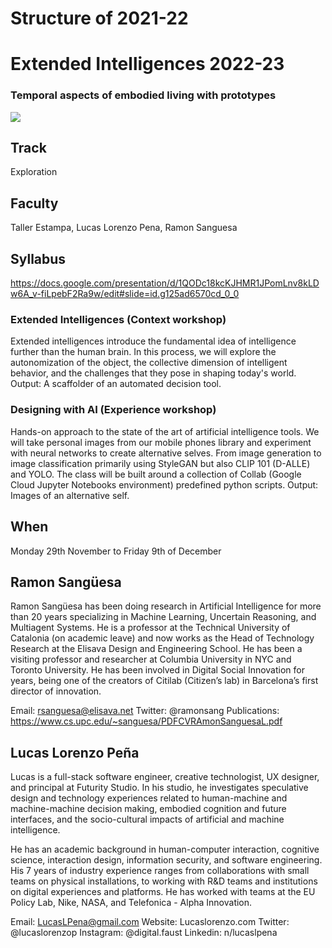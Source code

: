 
Structure of 2021-22
======================

# Extended Intelligences 2022-23
### Temporal aspects of embodied living with prototypes


![](images/extended_intelligences_4.png)

## Track
Exploration

## Faculty
 Taller Estampa, Lucas Lorenzo Pena, Ramon Sanguesa

## Syllabus

https://docs.google.com/presentation/d/1QODc18kcKJHMR1JPomLnv8kLDw6A_v-fiLpebF2Ra9w/edit#slide=id.g125ad6570cd_0_0

### Extended Intelligences (Context workshop)
Extended intelligences introduce the fundamental idea of intelligence further than the human brain. In this process, we will explore the autonomization of the object, the collective dimension of intelligent behavior, and the challenges that they pose in shaping today's world.
Output: A scaffolder of an automated decision tool.

### Designing with AI (Experience workshop)
Hands-on approach to the state of the art of artificial intelligence tools. We will take personal images from our mobile phones library and experiment with neural networks to create alternative selves. From image generation to image classification primarily using StyleGAN but also CLIP 101 (D-ALLE) and YOLO. The class will be built around a collection of Collab (Google Cloud Jupyter Notebooks environment) predefined python scripts.
Output: Images of an alternative self.

## When  
Monday 29th November to Friday 9th of December



## Ramon Sangüesa

[](../../../../assets/images/faculty_photos/ramon_sanguesa.jpg)

Ramon Sangüesa has been doing research in Artificial Intelligence for more than 20 years specializing in Machine Learning, Uncertain Reasoning, and Multiagent Systems. He is a professor at the Technical University of Catalonia (on academic leave) and now works as the Head of Technology Research at the Elisava Design and Engineering School. He has been a visiting professor and researcher at Columbia University in NYC and Toronto University. He has been involved in Digital Social Innovation for years, being one of the creators of Citilab (Citizen’s lab) in Barcelona’s first director of innovation.

Email: rsanguesa@elisava.net
Twitter: @ramonsang
Publications: https://www.cs.upc.edu/~sanguesa/PDFCVRAmonSanguesaL.pdf

## Lucas Lorenzo Peña

[](../../../../assets/images/faculty_photos/lucas_lorenzo_pena.jpg)

Lucas is a full-stack software engineer, creative technologist, UX designer, and principal at Futurity Studio. In his studio, he investigates speculative design and technology experiences related to human-machine and machine-machine decision making, embodied cognition and future interfaces, and the socio-cultural impacts of artificial and machine intelligence.

He has an academic background in human-computer interaction, cognitive science, interaction design, information security, and software engineering. His 7 years of industry experience ranges from collaborations with small teams on physical installations, to working with R&D teams and institutions on digital experiences and platforms. He has worked with teams at the EU Policy Lab, Nike, NASA, and Telefonica - Alpha Innovation.

Email: LucasLPena@gmail.com
Website: Lucaslorenzo.com
Twitter: @lucaslorenzop
Instagram: @digital.faust
Linkedin: n/lucaslpena
